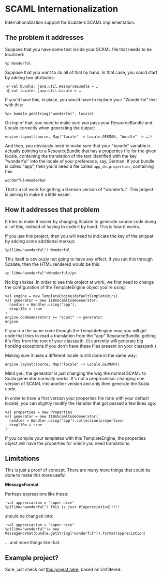 # SCAML Internationalization

Internationalization support for Scalate's SCAML implementation.

## The problem it addresses

Suppose that you have some text inside your SCAML file that needs to be localized:

    %p Wonderful

Suppose that you want to do all of that by hand. In that case, you could start by adding two attributes:

    -@ val bundle: java.util.ResourceBundle = …
    -@ val locale: java.util.Locale = …

If you'd have this, in place, you would have to replace your "Wonderful" text with this:

    %p= bundle.getString("wonderful", locale)

On top of that, you need to make sure you pass your ResourceBundle and Locale correctly when generating the output:

    engine.layout(source, Map("locale" -> Locale.GERMAN, "bundle" -> …))

And then, you obviously need to make sure that your "bundle" variable is actually pointing to a ResourceBundle that has a properties file for the given locale, containing the translation of the text identified with the key "wonderful" into the locale of your preference, say, German. If your bundle is called "app", then you'd need a file called `app_de.properties`, containing this:

    wonderful=Wunderbar

That's a lof work for getting a German version of "wonderful". This project is aiming to make it a little easier.
    
## How it addresses that problem

It tries to make it easier by changing Scalate to generate source code doing all of this, instead of having to code it by hand. This is how it works. 

If you use this project, then you will need to indicate the key of the snippet by adding some additional markup:

    %p(l10n="wonderful") Wonderful
    
This itself is obviously not going to have any effect. If you run this through Scalate, then the HTML rendered would be this:

    <p l10n="wonderful">Wonderful</p>
    
No big shakes. In order to see this project at work, we first need to change the configuration of the TemplateEngine object you're using:

    val engine = new TemplateEngine(defaultTemplateDirs)
    val generator = new I18nScamlCodeGenerator(
      handler = Handler.using("app"),
      dropl10n = true
    )
    engine.codeGenerators += "scaml" -> generator
    engine

If you run the same code through the TemplateEngine now, you will get code that tries to read a translation from the "app" ResourceBundle, getting it's files from the root of your classpath. (It currently will generate big honking exceptions if you don't have these files present on your classpath.)

Making sure it uses  a different locale is still done in the same way:

    engine.layout(source, Map("locale" -> Locale.GERMAN))
    
Mind you, the generator is just changing the way the normal SCAML to Scala generator normally works. It's not a preprocessor changing one version of SCAML into another version and only then generate the Scala code.

In order to have a first version your properties file (one with your default locale), you can slightly modify the Handler that got passed a few lines ago:

    val properties = new Properties
    val generator = new I18nScamlCodeGenerator(
      handler = Handler.using("app").collection(properties)
      dropl10n = true
    )

If you compile your templates with this TemplateEngine, the properties object will have the properties for which you need translations.

## Limitations

This is just a proof of concept. There are many more things that could be done to make this more useful:

__MessageFormat__

Perhaps expressions like these:

    -val appreciation = "super nice"
    %p(l10n="wonderful") This is just #{appreciation}!!!!

should be changed into:

    -val appreciation = "super nice"
    %p(l10n="wonderful")= new MessageFormat(bundle.getString("wonderful")).format(appreciation)

… and more things like that.

## Example project?

Sure, just check out [this project here](https://github.com/wspringer/unfiltered-scalate-i18n-test), based on Unfiltered.

